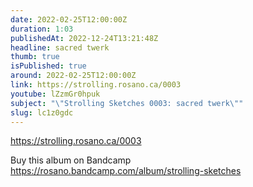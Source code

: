 ```yaml
---
date: 2022-02-25T12:00:00Z
duration: 1:03
publishedAt: 2022-12-24T13:21:48Z
headline: sacred twerk
thumb: true
isPublished: true
around: 2022-02-25T12:00:00Z
link: https://strolling.rosano.ca/0003
youtube: lZzmGr0hpuk
subject: "\"Strolling Sketches 0003: sacred twerk\""
slug: lc1z0gdc
---
```

https://strolling.rosano.ca/0003

Buy this album on Bandcamp https://rosano.bandcamp.com/album/strolling-sketches
